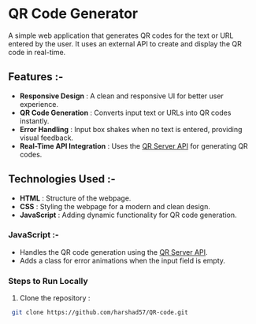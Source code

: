 # QR Code Generator

A simple web application that generates QR codes for the text or URL entered by the user. It uses an external API to create and display the QR code in real-time.

## Features :-
- **Responsive Design** : A clean and responsive UI for better user experience.
- **QR Code Generation** : Converts input text or URLs into QR codes instantly.
- **Error Handling** : Input box shakes when no text is entered, providing visual feedback.
- **Real-Time API Integration** : Uses the [QR Server API](https://goqr.me/api/) for generating QR codes.

## Technologies Used :-
- **HTML** : Structure of the webpage.
- **CSS** : Styling the webpage for a modern and clean design.
- **JavaScript** : Adding dynamic functionality for QR code generation.

### JavaScript :-
- Handles the QR code generation using the [QR Server API](https://goqr.me/api/).
- Adds a class for error animations when the input field is empty.

### Steps to Run Locally
1. Clone the repository :
  ```bash
   git clone https://github.com/harshad57/QR-code.git